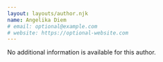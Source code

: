 ```yaml
---
layout: layouts/author.njk
name: Angelika Diem
# email: optional@example.com
# website: https://optional-website.com
---
```

No additional information is available for this author.

